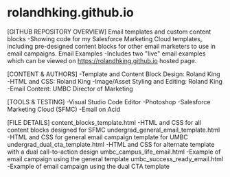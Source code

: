 # rolandhking.github.io
[GITHUB REPOSITORY OVERVIEW]
Email templates and custom content blocks
-Showing code for my Salesforce Marketing Cloud templates, including pre-designed content blocks for other email marketers to use in email campaigns.
Email Examples
-Includes two "live" email examples which can be viewed on https://rolandhking.github.io hosted page.

[CONTENT & AUTHORS]
-Template and Content Block Design: Roland King
-HTML and CSS: Roland King
-Image/Asset Styling and Editing: Roland King
-Email Content: UMBC Director of Marketing

[TOOLS & TESTING]
-Visual Studio Code Editor
-Photoshop
-Salesforce Marketing Cloud (SFMC)
-Email on Acid

[FILE DETAILS]
content_blocks_template.html
-HTML and CSS for all content blocks designed for SFMC
undergrad_general_email_template.html
-HTML and CSS for general email campaign template for UMBC
undergrad_dual_cta_template.html
-HTML and CSS for alternate template with a dual call-to-action design
umbc_campus_life_email.html
-Example of email campaign using the general template
umbc_success_ready_email.html
-Example of email campaign using the dual CTA template
